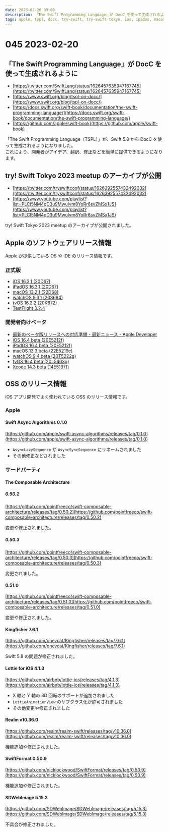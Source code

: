 ```yaml
---
date: 2023-02-20 09:00
description: 「The Swift Programming Language」が DocC を使って生成されるように、try! Swift Tokyo 2023 meetup のアーカイブが公開、iOS 16.3.1 リリース、iOS 16.4 beta リリース、Swift Async Algorithms 0.1.0 リリース、ほか
tags: apple, tspl, docc, try-swift, try-swift-tokyo, ios, ipados, macos, watchos, testflight, xcode, swift-async-algorithms, tca, kingfisher, lottie-ios, realm, swiftformat, sdwebimage
---
```

# 045 2023-02-20

## 「The Swift Programming Language」が DocC を使って生成されるように

- [https://twitter.com/SwiftLang/status/1626457635947167745](https://twitter.com/SwiftLang/status/1626457635947167745)
- [https://www.swift.org/blog/tspl-on-docc/](https://www.swift.org/blog/tspl-on-docc/)
- [https://docs.swift.org/swift-book/documentation/the-swift-programming-language/](https://docs.swift.org/swift-book/documentation/the-swift-programming-language/)
- [https://github.com/apple/swift-book](https://github.com/apple/swift-book)

「The Swift Programming Language（TSPL）」が、Swift 5.8 から DocC を使って生成されるようになりました。  
これにより、開発者がアイデア、翻訳、修正などを簡単に提供できるようになります。

## try! Swift Tokyo 2023 meetup のアーカイブが公開

- [https://twitter.com/tryswiftconf/status/1626392557432492032](https://twitter.com/tryswiftconf/status/1626392557432492032)
- [https://www.youtube.com/playlist?list=PLCl5NM4qD3u9Mwulvm8YoRr6svZMSx1JS](https://www.youtube.com/playlist?list=PLCl5NM4qD3u9Mwulvm8YoRr6svZMSx1JS)

try! Swift Tokyo 2023 meetup のアーカイブが公開されました。

## Apple のソフトウェアリリース情報

Apple が提供している OS や IDE のリリース情報です。

### 正式版

- [iOS 16.3.1 (20D67)](https://developer.apple.com/news/releases/?id=02132023e)
- [iPadOS 16.3.1 (20D67)](https://developer.apple.com/news/releases/?id=02132023d)
- [macOS 13.2.1 (22D68)](https://developer.apple.com/news/releases/?id=02132023c)
- [watchOS 9.3.1 (20S664)](https://developer.apple.com/news/releases/?id=02132023b)
- [tvOS 16.3.2 (20K672)](https://developer.apple.com/news/releases/?id=02132023a)
- [TestFlight 3.2.4](https://developer.apple.com/news/releases/?id=02142023a)

### 開発者向けベータ

- [最新のベータ版リリースへの対応準備 - 最新ニュース - Apple Developer](https://developer.apple.com/jp/news/?id=6kgv19zt)
- [iOS 16.4 beta (20E5212f)](https://developer.apple.com/news/releases/?id=02162023e)
- [iPadOS 16.4 beta (20E5212f)](https://developer.apple.com/news/releases/?id=02162023d)
- [macOS 13.3 beta (22E5219e)](https://developer.apple.com/news/releases/?id=02162023c)
- [watchOS 9.4 beta (20T5222g)](https://developer.apple.com/news/releases/?id=02162023b)
- [tvOS 16.4 beta (20L5463g)](https://developer.apple.com/news/releases/?id=02162023a)
- [Xcode 14.3 beta (14E5197f)](https://developer.apple.com/news/releases/?id=02162023f)

## OSS のリリース情報

iOS アプリ開発でよく使われている OSS のリリース情報です。

### Apple

#### Swift Async Algorithms 0.1.0

[https://github.com/apple/swift-async-algorithms/releases/tag/0.1.0](https://github.com/apple/swift-async-algorithms/releases/tag/0.1.0)

- `AsyncLazySequence` が `AsyncSyncSequence` にリネームされました
- その他修正などされました

### サードパーティ

#### The Composable Architecture

##### 0.50.2

[https://github.com/pointfreeco/swift-composable-architecture/releases/tag/0.50.2](https://github.com/pointfreeco/swift-composable-architecture/releases/tag/0.50.2)

変更や修正されました。

##### 0.50.3

[https://github.com/pointfreeco/swift-composable-architecture/releases/tag/0.50.3](https://github.com/pointfreeco/swift-composable-architecture/releases/tag/0.50.3)

変更されました。

#### 0.51.0

[https://github.com/pointfreeco/swift-composable-architecture/releases/tag/0.51.0](https://github.com/pointfreeco/swift-composable-architecture/releases/tag/0.51.0)

変更や修正されました。

#### Kingfisher 7.6.1

[https://github.com/onevcat/Kingfisher/releases/tag/7.6.1](https://github.com/onevcat/Kingfisher/releases/tag/7.6.1)

Swift 5.8 の問題が修正されました。

#### Lottie for iOS 4.1.3

[https://github.com/airbnb/lottie-ios/releases/tag/4.1.3](https://github.com/airbnb/lottie-ios/releases/tag/4.1.3)

- X 軸と Y 軸の 3D 回転のサポートが追加されました
- `LottieAnimationView` のサブクラス化が許可されました
- その他変更や修正されました

#### Realm v10.36.0

[https://github.com/realm/realm-swift/releases/tag/v10.36.0](https://github.com/realm/realm-swift/releases/tag/v10.36.0)

機能追加や修正されました。

#### SwiftFormat 0.50.9

[https://github.com/nicklockwood/SwiftFormat/releases/tag/0.50.9](https://github.com/nicklockwood/SwiftFormat/releases/tag/0.50.9)

機能追加や修正されました。

#### SDWebImage 5.15.3

[https://github.com/SDWebImage/SDWebImage/releases/tag/5.15.3](https://github.com/SDWebImage/SDWebImage/releases/tag/5.15.3)

不具合が修正されました。
